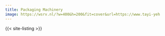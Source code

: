 ```yaml
---
title: Packaging Machinery
image: https://wsrv.nl/?w=400&h=200&fit=cover&url=https://www.tayi-yeh.com/storage/media/products/Side-Sealer/TY-701-3000L-06.jpg
---
```


{{< site-listing >}}